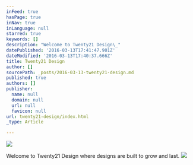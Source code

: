 ```yaml
---
inFeed: true
hasPage: true
inNav: true
inLanguage: null
starred: true
keywords: []
description: "Welcome to Twenty21 Design\_"
datePublished: '2016-03-13T17:41:47.901Z'
dateModified: '2016-03-13T17:40:37.666Z'
title: Twenty21 Design
author: []
sourcePath: _posts/2016-03-13-twenty21-design.md
published: true
authors: []
publisher:
  name: null
  domain: null
  url: null
  favicon: null
url: twenty21-design/index.html
_type: Article

---
```

![](https://the-grid-user-content.s3-us-west-2.amazonaws.com/a750f558-73b5-4f7e-8edf-775594a0120d.jpg)

Welcome to Twenty21 Design where designs are built to grow and last.
![](https://the-grid-user-content.s3-us-west-2.amazonaws.com/b4bfd3da-7598-4e1e-92c6-a441a58a2180.jpg)